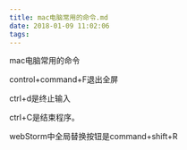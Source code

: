 ```yaml
---
title: mac电脑常用的命令.md
date: 2018-01-09 11:02:06
tags:
---
```

mac电脑常用的命令
<!-- more --> 
control+command+F退出全屏

ctrl+d是终止输入

ctrl+C是结束程序。

webStorm中全局替换按钮是command+shift+R
